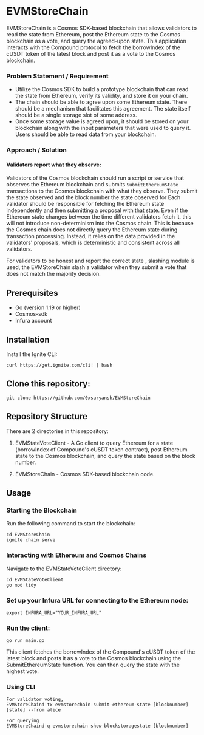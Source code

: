 # EVMStoreChain
EVMStoreChain is a Cosmos SDK-based blockchain that allows validators to read the state from Ethereum, post the Ethereum state to the Cosmos blockchain as a vote, and query the agreed-upon state. This application interacts with the Compound protocol to fetch the borrowIndex of the cUSDT token of the latest block and post it as a vote to the Cosmos blockchain.

### Problem Statement / Requirement
- Utilize the Cosmos SDK to build a prototype blockchain that can read the state from Ethereum, verify its validity, and store it on your chain.
- The chain should be able to agree upon some Ethereum state. There should be a mechanism that facilitates this agreement. The state itself should be a single storage slot of some address.
- Once some storage value is agreed upon, it should be stored on your blockchain along with the input parameters that were used to query it. Users should be able to read data from your blockchain.

### Approach / Solution
#### Validators report what they observe: 
Validators of the Cosmos blockchain should run a script or service that observes the Ethereum blockchain and submits `SubmitEthereumState` transactions to the Cosmos blockchain with what they observe. They submit the state observed and the block number the state observed for 
Each validator should be responsible for fetching the Ethereum state independently and then submitting a proposal with that state. Even if the Ethereum state changes between the time different validators fetch it, this will not introduce non-determinism into the Cosmos chain. This is because the Cosmos chain does not directly query the Ethereum state during transaction processing. Instead, it relies on the data provided in the validators' proposals, which is deterministic and consistent across all validators.

For validators to be honest and report the correct state , slashing module is used, the EVMStoreChain slash a validator when they submit a vote that does not match the majority decision.



## Prerequisites
- Go (version 1.19 or higher)
- Cosmos-sdk
- Infura account

## Installation
Install the Ignite CLI:
```
curl https://get.ignite.com/cli! | bash
```

## Clone this repository:
```
git clone https://github.com/0xsuryansh/EVMStoreChain
```

## Repository Structure
There are 2 directories in this repository:

1. EVMStateVoteClient - A Go client to query Ethereum for a state (borrowIndex of Compound's cUSDT token contract), post Ethereum state to the Cosmos blockchain, and query the state based on the block number.

2. EVMStoreChain - Cosmos SDK-based blockchain code.

## Usage

### Starting the Blockchain
Run the following command to start the blockchain:
```
cd EVMStoreChain
ignite chain serve
```

### Interacting with Ethereum and Cosmos Chains

Navigate to the EVMStateVoteClient directory:
```
cd EVMStateVoteClient
go mod tidy
```

### Set up your Infura URL for connecting to the Ethereum node:
```
export INFURA_URL="YOUR_INFURA_URL"
```

### Run the client:
```
go run main.go
```

This client fetches the borrowIndex of the Compound's cUSDT token of the latest block and posts it as a vote to the Cosmos blockchain using the SubmitEthereumState function. You can then query the state with the highest vote.

### Using CLI
```
For validator voting,
EVMStoreChaind tx evmstorechain submit-ethereum-state [blocknumber] [state] --from alice

For querying 
EVMStoreChaind q evmstorechain show-blockstoragestate [blocknumber]
```




